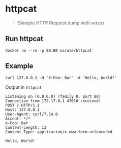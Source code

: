 # httpcat
> Simeple HTTP Request dump with `netcat`

## Run httpcat

```
docker rm --rm -p 80:80 narate/httpcat
```

## Example

```
curl 127.0.0.1 -H 'X-Foo: Bar' -d 'Hello, World!'
```

Output in `httpcat`

```
Listening on [0.0.0.0] (family 0, port 80)
Connection from 172.17.0.1 47010 received!
POST / HTTP/1.1
Host: 127.0.0.1
User-Agent: curl/7.54.0
Accept: */*
X-Foo: Bar
Content-Length: 13
Content-Type: application/x-www-form-urlencoded

Hello, World!

```